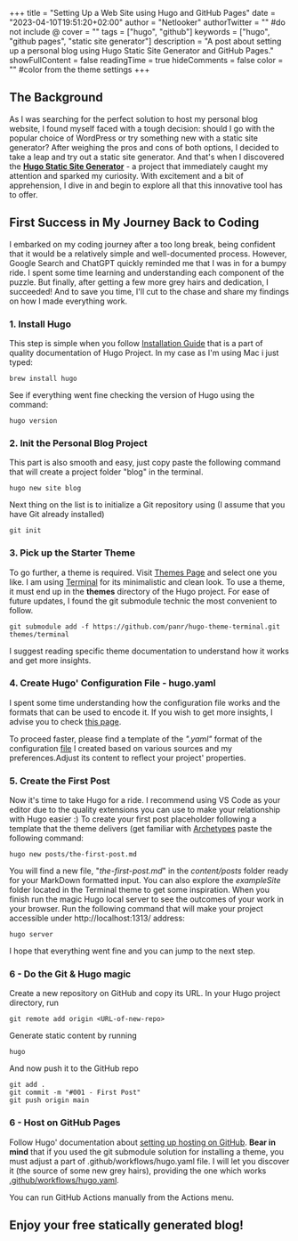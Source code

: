 +++
title = "Setting Up a Web Site using Hugo and GitHub Pages"
date = "2023-04-10T19:51:20+02:00"
author = "Netlooker"
authorTwitter = "" #do not include @
cover = ""
tags = ["hugo", "github"]
keywords = ["hugo", "github pages", "static site generator"]
description = "A post about setting up a personal blog using Hugo Static Site Generator and GitHub Pages."
showFullContent = false
readingTime = true
hideComments = false
color = "" #color from the theme settings
+++

## The Background

As I was searching for the perfect solution to host my personal blog website, I found myself faced with a tough decision: should I go with the popular choice of WordPress or try something new with a static site generator?
After weighing the pros and cons of both options, I decided to take a leap and try out a static site generator. And that's when I discovered the [**Hugo Static Site Generator**](https://gohugo.io) - a project that immediately caught my attention and sparked my curiosity. With excitement and a bit of apprehension, I dive in and begin to explore all that this innovative tool has to offer.

## First Success in My Journey Back to Coding

I embarked on my coding journey after a too long break, being confident that it would be a relatively simple and well-documented process. However, Google Search and ChatGPT quickly reminded me that I was in for a bumpy ride. I spent some time learning and understanding each component of the puzzle. But finally, after getting a few more grey hairs and dedication, I succeeded! And to save you time, I'll cut to the chase and share my findings on how I made everything work.

### 1. Install Hugo
This step is simple when you follow [Installation Guide](https://gohugo.io/installation/) that is a part of quality documentation of Hugo Project.
In my case as I'm using Mac i just typed:
```shell-session
brew install hugo
```
See if everything went fine checking the version of Hugo using the command:
```shell-session
hugo version
```
### 2. Init the Personal Blog Project
This part is also smooth and easy, just copy paste the following command that will create a project folder "blog" in the terminal. 
```shell-session
hugo new site blog
```
Next thing on the list is to initialize a Git repository using (I assume that you have Git already installed)
```shell-session
git init
```
### 3. Pick up the Starter Theme
To go further, a theme is required. Visit [Themes Page](https://themes.gohugo.io/) and select one you like. I am using [Terminal](https://themes.gohugo.io/themes/hugo-theme-terminal/#how-to-start) for its minimalistic and clean look. 
To use a theme, it must end up in the **themes** directory of the Hugo project. For ease of future updates, I found the git submodule technic the most convenient to follow.
```shell-session
git submodule add -f https://github.com/panr/hugo-theme-terminal.git themes/terminal
```
I suggest reading specific theme documentation to understand how it works and get more insights.

### 4. Create Hugo' Configuration File - hugo.yaml
I spent some time understanding how the configuration file works and the formats that can be used to encode it. If you wish to get more insights, I advise you to check [this page](https://gohugo.io/getting-started/configuration/).

To proceed faster, please find a template of the *".yaml"* format of the configuration [file]((https://gist.github.com/netlooker/dad86a321324e8aadd9425386fa3dbf1)) I created based on various sources and my preferences.Adjust its content to reflect your project' properties.

### 5. Create the First Post
Now it's time to take Hugo for a ride. I recommend using VS Code as your editor due to the quality extensions you can use to make your relationship with Hugo easier :)
To create your first post placeholder following a template that the theme delivers (get familiar with [Archetypes]((https://gohugo.io/content-management/archetypes/)) paste the following command:
```shell-session
hugo new posts/the-first-post.md
```
You will find a new file, "*the-first-post.md*" in the *content/posts* folder ready for your MarkDown formatted input.
You can also explore the *exampleSite* folder located in the Terminal theme to get some inspiration.
When you finish run the magic Hugo local server to see the outcomes of your work in your browser.
Run the following command that will make your project accessible under http://localhost:1313/ address:
```shell-session
hugo server
```
I hope that everything went fine and you can jump to the next step.

### 6 - Do the Git & Hugo magic 
Create a new repository on GitHub and copy its URL.
In your Hugo project directory, run
```shell-session
git remote add origin <URL-of-new-repo>
```
Generate static content by running
```shell-session
hugo
```
And now push it to the GitHub repo
```shell-session
git add .
git commit -m "#001 - First Post"
git push origin main
```

### 6 - Host on GitHub Pages
Follow Hugo' documentation about [setting up hosting on GitHub](https://gohugo.io/hosting-and-deployment/hosting-on-github/).
**Bear in mind** that if you used the git submodule solution for installing a theme, you must adjust a part of .github/workflows/hugo.yaml file.
I will let you discover it (the source of some new grey hairs), providing the one which works [.github/workflows/hugo.yaml](https://gist.github.com/netlooker/4d19b2cfed33599911bc6debd43629d1).

You can run GitHub Actions manually from the Actions menu.

## Enjoy your free statically generated blog!

